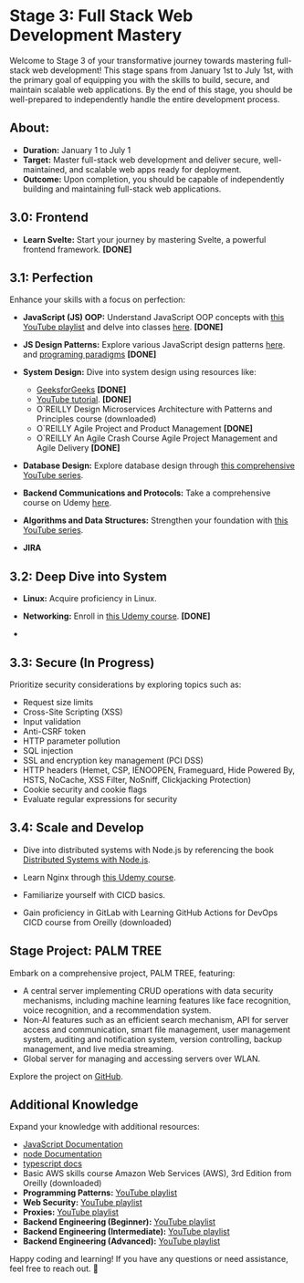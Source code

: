 # Stage 3: Full Stack Web Development Mastery

Welcome to Stage 3 of your transformative journey towards mastering full-stack web development! This stage spans from January 1st to July 1st, with the primary goal of equipping you with the skills to build, secure, and maintain scalable web applications. By the end of this stage, you should be well-prepared to independently handle the entire development process.

## About:

- **Duration:** January 1 to July 1
- **Target:** Master full-stack web development and deliver secure, well-maintained, and scalable web apps ready for deployment.
- **Outcome:** Upon completion, you should be capable of independently building and maintaining full-stack web applications.

## 3.0: Frontend

- **Learn Svelte:** Start your journey by mastering Svelte, a powerful frontend framework. **[DONE]**

## 3.1: Perfection

Enhance your skills with a focus on perfection:

- **JavaScript (JS) OOP:** Understand JavaScript OOP concepts with [this YouTube playlist](https://www.youtube.com/playlist?list=PL4cUxeGkcC9i5yvDkJgt60vNVWffpblB7) and delve into classes [here](https://www.youtube.com/watch?v=2ZphE5HcQPQ&pp=ygUNanMgb29wIGNvdXJzZQ%3D%3D). **[DONE]**

- **JS Design Patterns:** Explore various JavaScript design patterns [here](https://www.freecodecamp.org/news/javascript-design-patterns-explained/). and [programing paradigms](https://www.freecodecamp.org/news/an-introduction-to-programming-paradigms/) **[DONE]**

- **System Design:** Dive into system design using resources like:
  - [GeeksforGeeks](https://www.geeksforgeeks.org/system-design-tutorial/) **[DONE]**
  - [YouTube tutorial](https://www.youtube.com/watch?v=i53Gi_K3o7I&pp=ygUUc3lzdGVtIGRlc2lnbiBjb3Vyc2U%3D%3D). **[DONE]**
  - O`REILLY Design Microservices Architecture with Patterns and Principles course (downloaded) 
  - O`REILLY Agile Project and Product Management **[DONE]**
  - O`REILLY An Agile Crash Course Agile Project Management and Agile Delivery **[DONE]**

- **Database Design:** Explore database design through [this comprehensive YouTube series](https://www.youtube.com/watch?v=ztHopE5Wnpc&t=9584s&pp=ygUWZGF0YWJhc2UgZGVzaWduIGNvdXJzZQ%3D%3D).
- **Backend Communications and Protocols:** Take a comprehensive course on Udemy [here](https://www.udemy.com/course/fundamentals-of-backend-communications-and-protocols/).
- **Algorithms and Data Structures:** Strengthen your foundation with [this YouTube series](https://www.youtube.com/watch?v=coqQwbDezUA&list=PLC3y8-rFHvwjPxNAKvZpdnsr41E0fCMMP).

- **JIRA**

## 3.2: Deep Dive into System

- **Linux:** Acquire proficiency in Linux.

- **Networking:** Enroll in [this Udemy course](https://www.udemy.com/course/fundamentals-of-networking-for-effective-backend-design/). **[DONE]**
- 
## 3.3: Secure (In Progress)

Prioritize security considerations by exploring topics such as:

- Request size limits
- Cross-Site Scripting (XSS)
- Input validation
- Anti-CSRF token
- HTTP parameter pollution
- SQL injection
- SSL and encryption key management (PCI DSS)
- HTTP headers (Hemet, CSP, IENOOPEN, Frameguard, Hide Powered By, HSTS, NoCache, XSS Filter, NoSniff, Clickjacking Protection)
- Cookie security and cookie flags
- Evaluate regular expressions for security

## 3.4: Scale and Develop

- Dive into distributed systems with Node.js by referencing the book [Distributed Systems with Node.js](https://www.oreilly.com/library/view/distributed-systems-with/9781492077282/).

- Learn Nginx through [this Udemy course](https://www.udemy.com/course/nginx-crash-course/).

- Familiarize yourself with CICD basics.

- Gain proficiency in GitLab with Learning GitHub Actions for DevOps CICD course from Oreilly (downloaded)

## Stage Project: PALM TREE

Embark on a comprehensive project, PALM TREE, featuring:

- A central server implementing CRUD operations with data security mechanisms, including machine learning features like face recognition, voice recognition, and a recommendation system.
- Non-AI features such as an efficient search mechanism, API for server access and communication, smart file management, user management system, auditing and notification system, version controlling, backup management, and live media streaming.
- Global server for managing and accessing servers over WLAN.

Explore the project on [GitHub](https://github.com/RealKareemAnees/PALM-TREE).

## Additional Knowledge

Expand your knowledge with additional resources:

- [JavaScript Documentation](https://developer.mozilla.org/en-US/docs/Web/JavaScript)
- [node Documentation](https://nodejs.org/docs/latest/api/fs.html)
- [typescript docs](https://www.typescriptlang.org)
- Basic AWS skills course Amazon Web Services (AWS), 3rd Edition from Oreilly (downloaded)
- **Programming Patterns:** [YouTube playlist](https://www.youtube.com/playlist?list=PLQnljOFTspQV1emqxKbcP5esAf4zpqWpe)
- **Web Security:** [YouTube playlist](https://www.youtube.com/playlist?list=PLQnljOFTspQU3YDMRSMvzflh_qXoz9zfv)
- **Proxies:** [YouTube playlist](https://www.youtube.com/playlist?list=PLQnljOFTspQVMeBmWI2AhxULWEeo7AaMC)
- **Backend Engineering (Beginner):** [YouTube playlist](https://www.youtube.com/playlist?list=PLQnljOFTspQUNnO4p00ua_C5mKTfldiYT)
- **Backend Engineering (Intermediate):** [YouTube playlist](https://www.youtube.com/playlist?list=PLQnljOFTspQWGuRmwojJ6LiV0ejm6eOcs)
- **Backend Engineering (Advanced):** [YouTube playlist](https://www.youtube.com/playlist?list=PLQnljOFTspQUybacGRk1b_p13dgI-SmcZ)

Happy coding and learning! If you have any questions or need assistance, feel free to reach out. 🚀

